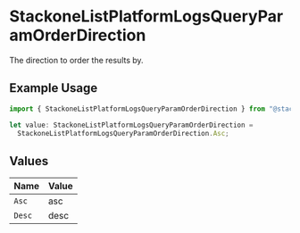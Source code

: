 # StackoneListPlatformLogsQueryParamOrderDirection

The direction to order the results by.

## Example Usage

```typescript
import { StackoneListPlatformLogsQueryParamOrderDirection } from "@stackone/stackone-client-ts/sdk/models/operations";

let value: StackoneListPlatformLogsQueryParamOrderDirection =
  StackoneListPlatformLogsQueryParamOrderDirection.Asc;
```

## Values

| Name   | Value  |
| ------ | ------ |
| `Asc`  | asc    |
| `Desc` | desc   |